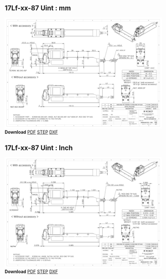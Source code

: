 ## 17Lf-xx-87 Uint : mm
![17Lf-xx-90 Drawing](./data/ENG-17Lf-xxF-87-Sevo-Seriesmm_Rev02_20250523.png)  
**Download** <a class="downloadbtn" href="./data/ENG-17Lf-xxF-87-Sevo-Seriesmm_Rev02_20250523.pdf" download>PDF</a> <a class="downloadbtn" href="./data/17Lf-xxxxx-87-Servo-Series_Rev02_20250523.step" download>STEP</a> <a class="downloadbtn" href="./data/17Lf-xxxxx-87-Servo-Seriesmm_Rev02_20250523.DXF" download>DXF</a>
## 17Lf-xx-87 Uint : Inch
![17Lf-xx-87 Drawing](./data/ENG-17Lf-xxF-87-Sevo-Seriesinch_Rev02_20250523.png)  
**Download** <a class="downloadbtn" href="./data/17Lf-xxxxx-87-Servo-Seriesinch_Rev02_20250523.pdf" download>PDF</a> <a class="downloadbtn" href="./data/17Lf-xxxxx-87-Servo-Series_Rev02_20250523.step" download>STEP</a> <a class="downloadbtn" href="./data/17Lf-xxxxx-87-Servo-Seriesinch_Rev02_20250523.DXF" download>DXF</a>